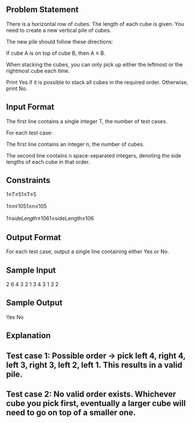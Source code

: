## Problem Statement

There is a horizontal row of cubes. The length of each cube is given. You need to create a new vertical pile of cubes.

The new pile should follow these directions:

If cube A is on top of cube B, then A ≤ B.

When stacking the cubes, you can only pick up either the leftmost or the rightmost cube each time.

Print Yes if it is possible to stack all cubes in the required order. Otherwise, print No.

## Input Format

The first line contains a single integer T, the number of test cases.

For each test case:

The first line contains an integer n, the number of cubes.

The second line contains n space-separated integers, denoting the side lengths of each cube in that order.

## Constraints

1≤𝑇≤51≤T≤5

1≤𝑛≤1051≤n≤105

1≤𝑠𝑖𝑑𝑒𝐿𝑒𝑛𝑔𝑡ℎ≤1061≤sideLength≤106

## Output Format

For each test case, output a single line containing either Yes or No.

## Sample Input
2
6
4 3 2 1 3 4
3
1 3 2

## Sample Output
Yes
No

## Explanation

## Test case 1: Possible order → pick left 4, right 4, left 3, right 3, left 2, left 1. This results in a valid pile.

## Test case 2: No valid order exists. Whichever cube you pick first, eventually a larger cube will need to go on top of a smaller one.
